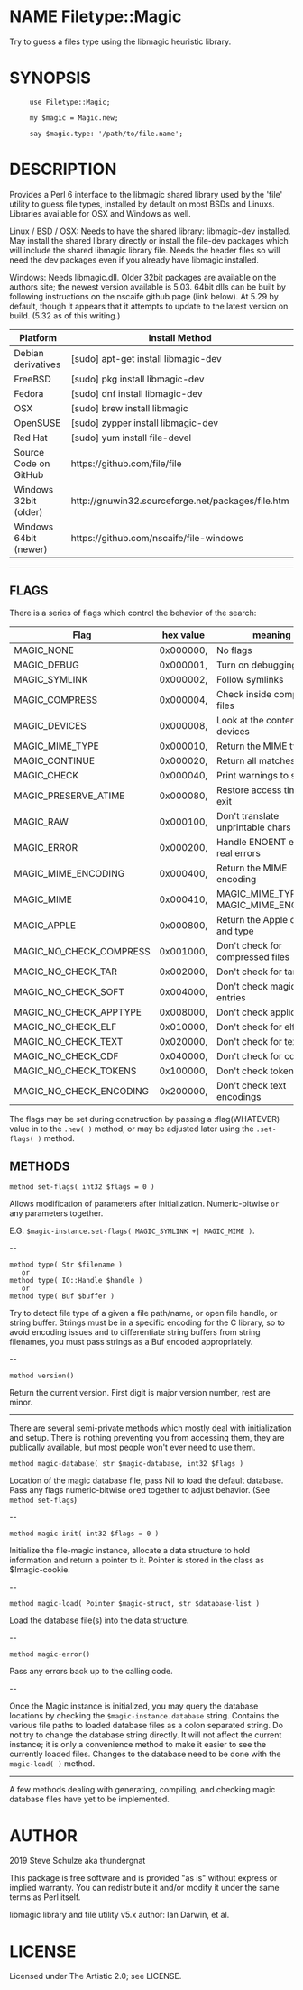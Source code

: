 NAME Filetype::Magic
====================

Try to guess a files type using the libmagic heuristic library.

SYNOPSIS
========

         use Filetype::Magic;

         my $magic = Magic.new;

         say $magic.type: '/path/to/file.name';

DESCRIPTION
===========

Provides a Perl 6 interface to the libmagic shared library used by the 'file' utility to guess file types, installed by default on most BSDs and Linuxs. Libraries available for OSX and Windows as well.

Linux / BSD / OSX: Needs to have the shared library: libmagic-dev installed. May install the shared library directly or install the file-dev packages which will include the shared libmagic library file. Needs the header files so will need the dev packages even if you already have libmagic installed.

Windows: Needs libmagic.dll. Older 32bit packages are available on the authors site; the newest version available is 5.03. 64bit dlls can be built by following instructions on the nscaife github page (link below). At 5.29 by default, though it appears that it attempts to update to the latest version on build. (5.32 as of this writing.)

<table class="pod-table">
<thead><tr>
<th>Platform</th> <th>Install Method</th>
</tr></thead>
<tbody>
<tr> <td>Debian derivatives</td> <td>[sudo] apt-get install libmagic-dev</td> </tr> <tr> <td>FreeBSD</td> <td>[sudo] pkg install libmagic-dev</td> </tr> <tr> <td>Fedora</td> <td>[sudo] dnf install libmagic-dev</td> </tr> <tr> <td>OSX</td> <td>[sudo] brew install libmagic</td> </tr> <tr> <td>OpenSUSE</td> <td>[sudo] zypper install libmagic-dev</td> </tr> <tr> <td>Red Hat</td> <td>[sudo] yum install file-devel</td> </tr> <tr> <td>Source Code on GitHub</td> <td>https://github.com/file/file</td> </tr> <tr> <td>Windows 32bit (older)</td> <td>http://gnuwin32.sourceforge.net/packages/file.htm</td> </tr> <tr> <td>Windows 64bit (newer)</td> <td>https://github.com/nscaife/file-windows</td> </tr>
</tbody>
</table>

----

FLAGS
-----

There is a series of flags which control the behavior of the search:

<table class="pod-table">
<thead><tr>
<th>Flag</th> <th>hex value</th> <th>meaning</th>
</tr></thead>
<tbody>
<tr> <td>MAGIC_NONE</td> <td>0x000000,</td> <td>No flags</td> </tr> <tr> <td>MAGIC_DEBUG</td> <td>0x000001,</td> <td>Turn on debugging</td> </tr> <tr> <td>MAGIC_SYMLINK</td> <td>0x000002,</td> <td>Follow symlinks</td> </tr> <tr> <td>MAGIC_COMPRESS</td> <td>0x000004,</td> <td>Check inside compressed files</td> </tr> <tr> <td>MAGIC_DEVICES</td> <td>0x000008,</td> <td>Look at the contents of devices</td> </tr> <tr> <td>MAGIC_MIME_TYPE</td> <td>0x000010,</td> <td>Return the MIME type</td> </tr> <tr> <td>MAGIC_CONTINUE</td> <td>0x000020,</td> <td>Return all matches</td> </tr> <tr> <td>MAGIC_CHECK</td> <td>0x000040,</td> <td>Print warnings to stderr</td> </tr> <tr> <td>MAGIC_PRESERVE_ATIME</td> <td>0x000080,</td> <td>Restore access time on exit</td> </tr> <tr> <td>MAGIC_RAW</td> <td>0x000100,</td> <td>Don&#39;t translate unprintable chars</td> </tr> <tr> <td>MAGIC_ERROR</td> <td>0x000200,</td> <td>Handle ENOENT etc as real errors</td> </tr> <tr> <td>MAGIC_MIME_ENCODING</td> <td>0x000400,</td> <td>Return the MIME encoding</td> </tr> <tr> <td>MAGIC_MIME</td> <td>0x000410,</td> <td>MAGIC_MIME_TYPE +| MAGIC_MIME_ENCODING</td> </tr> <tr> <td>MAGIC_APPLE</td> <td>0x000800,</td> <td>Return the Apple creator and type</td> </tr> <tr> <td>MAGIC_NO_CHECK_COMPRESS</td> <td>0x001000,</td> <td>Don&#39;t check for compressed files</td> </tr> <tr> <td>MAGIC_NO_CHECK_TAR</td> <td>0x002000,</td> <td>Don&#39;t check for tar files</td> </tr> <tr> <td>MAGIC_NO_CHECK_SOFT</td> <td>0x004000,</td> <td>Don&#39;t check magic entries</td> </tr> <tr> <td>MAGIC_NO_CHECK_APPTYPE</td> <td>0x008000,</td> <td>Don&#39;t check application</td> </tr> <tr> <td>MAGIC_NO_CHECK_ELF</td> <td>0x010000,</td> <td>Don&#39;t check for elf details</td> </tr> <tr> <td>MAGIC_NO_CHECK_TEXT</td> <td>0x020000,</td> <td>Don&#39;t check for text files</td> </tr> <tr> <td>MAGIC_NO_CHECK_CDF</td> <td>0x040000,</td> <td>Don&#39;t check for cdf files</td> </tr> <tr> <td>MAGIC_NO_CHECK_TOKENS</td> <td>0x100000,</td> <td>Don&#39;t check tokens</td> </tr> <tr> <td>MAGIC_NO_CHECK_ENCODING</td> <td>0x200000,</td> <td>Don&#39;t check text encodings</td> </tr>
</tbody>
</table>

The flags may be set during construction by passing a :flag(WHATEVER) value in to the `.new( )` method, or may be adjusted later using the `.set-flags( )` method.

METHODS
-------

    method set-flags( int32 $flags = 0 )

Allows modification of parameters after initialization. Numeric-bitwise `or` any parameters together.

E.G. `$magic-instance.set-flags( MAGIC_SYMLINK +| MAGIC_MIME )`.

--

    method type( Str $filename )
       or
    method type( IO::Handle $handle )
       or
    method type( Buf $buffer )

Try to detect file type of a given a file path/name, or open file handle, or string buffer. Strings must be in a specific encoding for the C library, so to avoid encoding issues and to differentiate string buffers from string filenames, you must pass strings as a Buf encoded appropriately.

--

    method version()

Return the current version. First digit is major version number, rest are minor.

----

There are several semi-private methods which mostly deal with initialization and setup. There is nothing preventing you from accessing them, they are publically available, but most people won't ever need to use them.

    method magic-database( str $magic-database, int32 $flags )

Location of the magic database file, pass Nil to load the default database. Pass any flags numeric-bitwise `or`ed together to adjust behavior. (See `method set-flags`)

--

    method magic-init( int32 $flags = 0 )

Initialize the file-magic instance, allocate a data structure to hold information and return a pointer to it. Pointer is stored in the class as $!magic-cookie.

--

    method magic-load( Pointer $magic-struct, str $database-list )

Load the database file(s) into the data structure.

--

    method magic-error()

Pass any errors back up to the calling code.

--

Once the Magic instance is initialized, you may query the database locations by checking the `$magic-instance.database` string. Contains the various file paths to loaded database files as a colon separated string. Do not try to change the database string directly. It will not affect the current instance; it is only a convenience method to make it easier to see the currently loaded files. Changes to the database need to be done with the `magic-load( )` method.

----

A few methods dealing with generating, compiling, and checking magic database files have yet to be implemented.

AUTHOR
======

2019 Steve Schulze aka thundergnat

This package is free software and is provided "as is" without express or implied warranty. You can redistribute it and/or modify it under the same terms as Perl itself.

libmagic library and file utility v5.x author: Ian Darwin, et al.

LICENSE
=======

Licensed under The Artistic 2.0; see LICENSE.

